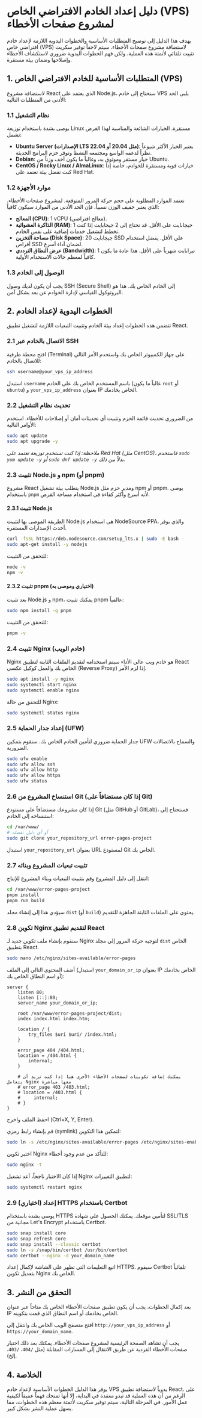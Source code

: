 # دليل إعداد الخادم الافتراضي الخاص (VPS) لمشروع صفحات الأخطاء

يهدف هذا الدليل إلى توضيح المتطلبات الأساسية والخطوات اليدوية اللازمة لإعداد خادم افتراضي خاص (VPS) لاستضافة مشروع صفحات الأخطاء. سيتم لاحقاً توفير سكربت تثبيت تلقائي لأتمتة هذه العملية، ولكن فهم الخطوات اليدوية ضروري لاستكشاف الأخطاء وإصلاحها وضمان بيئة مستقرة.

## 1. المتطلبات الأساسية للخادم الافتراضي الخاص (VPS)

لاستضافة مشروع React الذي يعتمد على Node.js، ستحتاج إلى خادم VPS يلبي الحد الأدنى من المتطلبات التالية:

### 1.1 نظام التشغيل

يوصى بشدة باستخدام توزيعة Linux مستقرة. الخيارات الشائعة والمناسبة لهذا الغرض تشمل:

*   **Ubuntu Server (الإصدارات LTS مثل 20.04 أو 22.04)**: يعتبر الخيار الأكثر شيوعاً نظراً لدعمه الواسع ومجتمعه النشط وتوفر حزم البرامج الحديثة.
*   **Debian**: خيار مستقر وموثوق به، وغالباً ما يكون أخف وزناً من Ubuntu.
*   **CentOS / Rocky Linux / AlmaLinux**: خيارات قوية ومستقرة للخوادم، خاصة إذا كنت تفضل بيئة تعتمد على Red Hat.

### 1.2 موارد الأجهزة

تعتمد الموارد المطلوبة على حجم حركة المرور المتوقعة. لمشروع صفحات الأخطاء، الذي يعتبر خفيف الوزن نسبياً، فإن الحد الأدنى من الموارد سيكون كافياً:

*   **المعالج (CPU)**: 1 vCPU (معالج افتراضي).
*   **الذاكرة العشوائية (RAM)**: 1 جيجابايت على الأقل. قد تحتاج إلى 2 جيجابايت إذا كنت تخطط لتشغيل خدمات إضافية على نفس الخادم.
*   **مساحة التخزين (Disk Space)**: 20 جيجابايت SSD على الأقل. يفضل استخدام أقراص SSD لضمان أداء أسرع.
*   **عرض النطاق الترددي (Bandwidth)**: 1 تيرابايت شهرياً على الأقل. هذا عادة ما يكون كافياً لمعظم حالات الاستخدام الأولية.

### 1.3 الوصول إلى الخادم

يجب أن يكون لديك وصول SSH (Secure Shell) إلى الخادم الخاص بك. هذا هو البروتوكول القياسي لإدارة الخوادم عن بعد بشكل آمن.

## 2. الخطوات اليدوية لإعداد الخادم

تتضمن هذه الخطوات إعداد بيئة الخادم وتثبيت التبعيات اللازمة لتشغيل تطبيق React.

### 2.1 الاتصال بالخادم عبر SSH

افتح محطة طرفية (Terminal) على جهاز الكمبيوتر الخاص بك واستخدم الأمر التالي للاتصال بالخادم:

```bash
ssh username@your_vps_ip_address
```

استبدل `username` باسم المستخدم الخاص بك على الخادم (غالباً ما يكون `root` أو `ubuntu`) و `your_vps_ip_address` بعنوان IP الخاص بخادمك.

### 2.2 تحديث نظام التشغيل

من الضروري تحديث قائمة الحزم وتثبيت أي تحديثات أمان أو إصلاحات للأخطاء. استخدم الأوامر التالية:

```bash
sudo apt update
sudo apt upgrade -y
```

*ملاحظة: إذا كنت تستخدم توزيعة تعتمد على Red Hat (مثل CentOS)، فاستخدم `sudo yum update -y` أو `sudo dnf update -y` بدلاً من ذلك.*

### 2.3 تثبيت Node.js و npm (أو pnpm)

مشروع React يتطلب بيئة تشغيل Node.js ومدير حزم مثل npm أو pnpm. يوصى باستخدام `pnpm` لأنه أسرع وأكثر كفاءة في استخدام مساحة القرص.

#### 2.3.1 تثبيت Node.js

الطريقة الموصى بها لتثبيت Node.js هي استخدام NodeSource PPA، والذي يوفر أحدث الإصدارات المستقرة.

```bash
curl -fsSL https://deb.nodesource.com/setup_lts.x | sudo -E bash -
sudo apt-get install -y nodejs
```

للتحقق من التثبيت:

```bash
node -v
npm -v
```

#### 2.3.2 تثبيت pnpm (اختياري وموصى به)

بعد تثبيت Node.js و npm، يمكنك تثبيت pnpm عالمياً:

```bash
sudo npm install -g pnpm
```

للتحقق من التثبيت:

```bash
pnpm -v
```

### 2.4 تثبيت Nginx (خادم الويب)

Nginx هو خادم ويب عالي الأداء سيتم استخدامه لتقديم الملفات الثابتة لتطبيق React الخاص بك والعمل كوكيل عكسي (Reverse Proxy) إذا لزم الأمر.

```bash
sudo apt install -y nginx
sudo systemctl start nginx
sudo systemctl enable nginx
```

للتحقق من حالة Nginx:

```bash
sudo systemctl status nginx
```

### 2.5 إعداد جدار الحماية (UFW)

جدار الحماية ضروري لتأمين الخادم الخاص بك. سنقوم بتمكين UFW والسماح بالاتصالات الضرورية.

```bash
sudo ufw enable
sudo ufw allow ssh
sudo ufw allow http
sudo ufw allow https
sudo ufw status
```

### 2.6 استنساخ المشروع من Git (إذا كان مستضافاً على Git)

إذا كان مشروعك مستضافاً على مستودع Git (مثل GitHub أو GitLab)، فستحتاج إلى استنساخه إلى الخادم:

```bash
cd /var/www/
# أو أي دليل تفضله
sudo git clone your_repository_url error-pages-project
```

استبدل `your_repository_url` بعنوان URL لمستودع Git الخاص بك.

### 2.7 تثبيت تبعيات المشروع وبنائه

انتقل إلى دليل المشروع وقم بتثبيت التبعيات وبناء المشروع للإنتاج:

```bash
cd /var/www/error-pages-project
pnpm install
pnpm run build
```

سيؤدي هذا إلى إنشاء مجلد `dist` (أو `build`) يحتوي على الملفات الثابتة الجاهزة للتقديم.

### 2.8 تكوين Nginx لتقديم تطبيق React

سنقوم بإنشاء ملف تكوين جديد لـ Nginx لتوجيه حركة المرور إلى مجلد `dist` الخاص بتطبيق React.

```bash
sudo nano /etc/nginx/sites-available/error-pages
```

أضف المحتوى التالي إلى الملف (استبدل `your_domain_or_ip` بعنوان IP الخاص بخادمك أو اسم النطاق الخاص بك):

```nginx
server {
    listen 80;
    listen [::]:80;
    server_name your_domain_or_ip;

    root /var/www/error-pages-project/dist;
    index index.html index.htm;

    location / {
        try_files $uri $uri/ /index.html;
    }

    error_page 404 /404.html;
    location = /404.html {
        internal;
    }

    # يمكنك إضافة تكوينات لصفحات الأخطاء الأخرى هنا إذا كنت تريد أن يتعامل Nginx معها مباشرة
    # error_page 403 /403.html;
    # location = /403.html {
    #     internal;
    # }
}
```

احفظ الملف واخرج (Ctrl+X, Y, Enter).

قم بإنشاء رابط رمزي (symlink) لتمكين هذا التكوين:

```bash
sudo ln -s /etc/nginx/sites-available/error-pages /etc/nginx/sites-enabled/
```

اختبر تكوين Nginx للتأكد من عدم وجود أخطاء:

```bash
sudo nginx -t
```

إذا كان الاختبار ناجحاً، أعد تشغيل Nginx لتطبيق التغييرات:

```bash
sudo systemctl restart nginx
```

### 2.9 (اختياري) إعداد HTTPS باستخدام Certbot

يوصى بشدة باستخدام HTTPS لتأمين موقعك. يمكنك الحصول على شهادة SSL/TLS مجانية من Let's Encrypt باستخدام Certbot.

```bash
sudo snap install core
sudo snap refresh core
sudo snap install --classic certbot
sudo ln -s /snap/bin/certbot /usr/bin/certbot
sudo certbot --nginx -d your_domain_name
```

اتبع التعليمات التي تظهر على الشاشة لإكمال إعداد HTTPS. سيقوم Certbot تلقائياً بتعديل تكوين Nginx الخاص بك.

## 3. التحقق من النشر

بعد إكمال الخطوات، يجب أن يكون تطبيق صفحات الأخطاء الخاص بك متاحاً عبر عنوان IP الخاص بخادمك أو اسم النطاق الذي قمت بتكوينه.

افتح متصفح الويب الخاص بك وانتقل إلى `http://your_vps_ip_address` أو `https://your_domain_name`.

يجب أن تشاهد الصفحة الرئيسية لمشروع صفحات الأخطاء. يمكنك بعد ذلك اختبار صفحات الأخطاء الفردية عن طريق الانتقال إلى المسارات المقابلة (مثل `/404`، `/403`، إلخ).

## 4. الخلاصة

يوفر هذا الدليل الخطوات الأساسية لإعداد خادم VPS يدوياً لاستضافة تطبيق React. على الرغم من أن هذه العملية قد تبدو معقدة في البداية، إلا أنها تمنحك فهماً عميقاً لكيفية عمل الأمور. في المرحلة التالية، سيتم توفير سكربت لأتمتة معظم هذه الخطوات، مما يسهل عملية النشر بشكل كبير.

